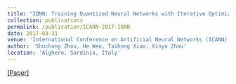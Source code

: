 ```yaml
---
title: "IQNN: Training Quantized Neural Networks with Iterative Optimizations"
collection: publications
permalink: /publication/ICANN-2017-IQNN
date: 2017-03-31
venue: 'International Conference on Artificial Neural Networks (ICANN)'
author: 'Shuchang Zhou, He Wen, Taihong Xiao, Xinyu Zhou'
location: 'Alghero, Sardinia, Italy'
---
```


[[Paper]](https://link.springer.com/chapter/10.1007%2F978-3-319-68612-7_78)
